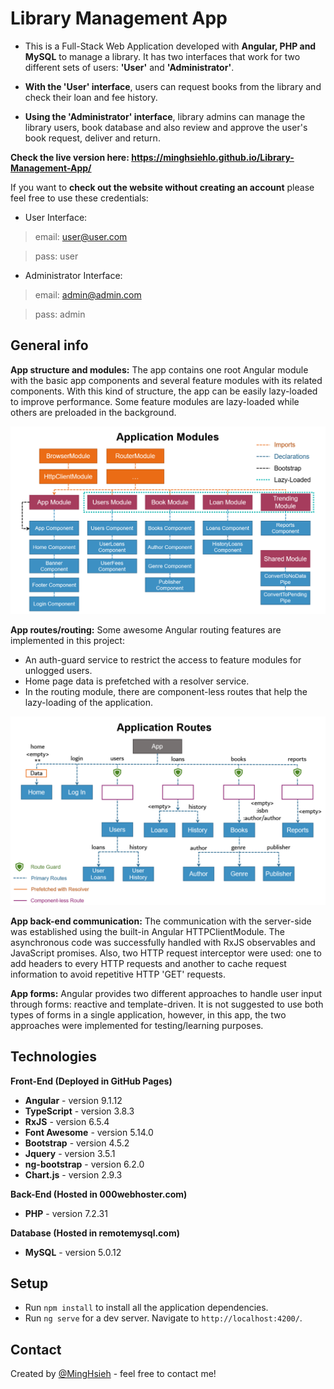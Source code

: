 # Library Management App
* This is a Full-Stack Web Application developed with **Angular, PHP and MySQL** to manage a library. It has two interfaces that work for two different sets of users: **'User'** and **'Administrator'**.

* **With the 'User' interface**, users can request books from the library and check their loan and fee history.

* **Using the 'Administrator' interface**, library admins can manage the library users, book database and also review and approve the user's book request, deliver and return.

**Check the live version here: https://minghsiehlo.github.io/Library-Management-App/**

If you want to **check out the website without creating an account** please feel free to use these credentials:

* User Interface:
> email: user@user.com

> pass: user

* Administrator Interface:
> email: admin@admin.com

> pass: admin

## General info

**App structure and modules:** The app contains one root Angular module with the basic app components and several feature modules with its related components. With this kind of structure, the app can be easily lazy-loaded to improve performance. Some feature modules are lazy-loaded while others are preloaded in the background.

![Application Modules](./img/application-modules.png)

**App routes/routing:** Some awesome Angular routing features are implemented in this project: 
* An auth-guard service to restrict the access to feature modules for unlogged users.
* Home page data is prefetched with a resolver service.
* In the routing module, there are component-less routes that help the lazy-loading of the application.

![Application Modules](./img/application-routes.png)

**App back-end communication:** The communication with the server-side was established using the built-in Angular HTTPClientModule. The asynchronous code was successfully handled with RxJS observables and JavaScript promises. Also, two HTTP request interceptor were used: one to add headers to every HTTP requests and another to cache request information to avoid repetitive HTTP 'GET' requests. 

**App forms:** Angular provides two different approaches to handle user input through forms: reactive and template-driven. It is not suggested to use both types of forms in a single application, however, in this app, the two approaches were implemented for testing/learning purposes.

## Technologies

**Front-End (Deployed in GitHub Pages)**
* **Angular** - version 9.1.12
* **TypeScript** - version 3.8.3
* **RxJS** - version 6.5.4
* **Font Awesome** - version 5.14.0
* **Bootstrap** - version 4.5.2
* **Jquery** - version 3.5.1
* **ng-bootstrap** - version 6.2.0
* **Chart.js** - version 2.9.3

**Back-End (Hosted in 000webhoster.com)**
* **PHP** - version 7.2.31

**Database (Hosted in remotemysql.com)**
* **MySQL** - version 5.0.12

## Setup
* Run `npm install` to install all the application dependencies.
* Run `ng serve` for a dev server. Navigate to `http://localhost:4200/`.

## Contact
Created by [@MingHsieh](https://www.linkedin.com/in/ming-hsieh-lo/) - feel free to contact me!
